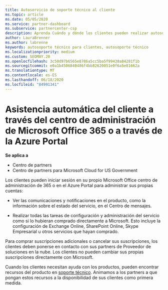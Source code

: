 ```yaml
---
title: Autoservicio de soporte técnico al cliente
ms.topic: article
ms.date: 05/05/2020
ms.service: partner-dashboard
ms.subservice: partnercenter-csp
description: Aprenda Cuándo y dónde los clientes pueden realizar autosoporte para administrar sus propias cuentas y cuándo deben ponerse en contacto con su asociado de proveedor de soluciones en la nube.
author: LauraBrenner
ms.author: labrenne
keywords: autosoporte técnico para clientes, autosoporte técnico
ms.localizationpriority: medium
ms.custom: SEOMAY.20
ms.openlocfilehash: 3c50d97b6565e8786a5cc5ba5f99438a84281f1b
ms.sourcegitcommit: e0a1b4506840486f4bb82620051e0f6a5e81662a
ms.translationtype: MT
ms.contentlocale: es-ES
ms.lasthandoff: 06/18/2020
ms.locfileid: "84991341"
---
```

# <a name="customer-self-support-through-microsoft-office-365-admin-center-or-through-the-azure-portal"></a>Asistencia automática del cliente a través del centro de administración de Microsoft Office 365 o a través de la Azure Portal

**Se aplica a**

-  Centro de partners
-  Centro de partners para Microsoft Cloud for US Government

Los clientes pueden iniciar sesión en su propio Microsoft Office centro de administración de 365 o en el Azure Portal para administrar sus propias cuentas:

-   Ver las comunicaciones y notificaciones en el producto, como la información sobre el estado del servicio, en el Centro de mensajes.

-   Realizar todas las tareas de configuración y administración del servicio como si lo hubieran comprado directamente a Microsoft. Esto incluye la configuración de Exchange Online, SharePoint Online, Skype Empresarial u otros servicios que hayan comprado.

Para comprar suscripciones adicionales o cancelar sus suscripciones, los clientes deben ponerse en contacto con sus partners de Proveedor de soluciones en la nube. Los clientes no pueden cambiar sus propias suscripciones directamente con Microsoft.

Cuando los clientes necesitan ayuda con los productos, pueden encontrar recursos del producto en [soporte técnico](https://partnercenter.microsoft.com/partner/support). Animamos a los partners a que pongan estos recursos a la disponibilidad de sus clientes como primera medida.

 

 



